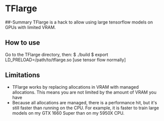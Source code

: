 # TFlarge

##-Summary
TFlarge is a hack to allow using large tensorflow models on GPUs with limited VRAM.


## How to use
Go to the TFlarge directory, then:
    $ ./build
    $ export LD_PRELOAD=/path/to/tflarge.so
    [use tensor flow normally]


## Limitations
* TFlarge works by replacing allocations in VRAM with managed allocations.
  This means you are not limited by the amount of VRAM you have
* Because all allocations are managed, there is a performance hit, but it's
  still faster than running on the CPU. For example, it is faster to train
  large models on my GTX 1660 Super than on my 5950X CPU.

